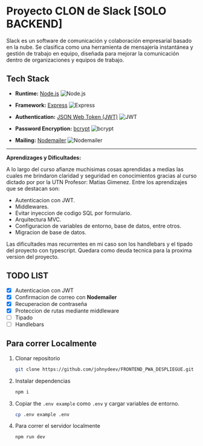 # Proyecto CLON de Slack [SOLO BACKEND]

Slack es un software de comunicación y colaboración empresarial basado en la nube. Se clasifica como una herramienta de mensajería instantánea y gestión de trabajo en equipo, diseñada para mejorar la comunicación dentro de organizaciones y equipos de trabajo.

## Tech Stack

- **Runtime:** [Node.js](https://nodejs.org/)  ![Node.js](https://img.shields.io/badge/-Node.js-green?style=flat-square&logo=node.js&logoColor=white)  

- **Framework:** [Express](https://expressjs.com/)  ![Express](https://img.shields.io/badge/-Express-black?style=flat-square&logo=express&logoColor=white)  

- **Authentication:** [JSON Web Token (JWT)](https://jwt.io/)  ![JWT](https://img.shields.io/badge/-JWT-blueviolet?style=flat-square&logo=jsonwebtokens&logoColor=white)

- **Password Encryption:** [bcrypt](https://github.com/kelektiv/node.bcrypt.js) ![bcrypt](https://img.shields.io/badge/-bcrypt-orange?style=flat-square&logo=keepassdx&logoColor=white)

- **Mailing:** [Nodemailer](https://nodemailer.com/) ![Nodemailer](https://img.shields.io/badge/-Nodemailer-yellow?style=flat-square&logo=mailgun&logoColor=white)

---

**Aprendizages y Dificultades:**

A lo largo del curso afianze muchisimas cosas aprendidas a medias las cuales me brindaron claridad y seguridad en conocimientos gracias al curso dictado por por la UTN Profesor: Matias Gimenez. 
Entre los aprendizajes que se destacan son:

- Autenticacion con JWT.
- Middlewares.
- Evitar inyeccion de codigo SQL por formulario.
- Arquitectura MVC.
- Configuracion de variables de entorno, base de datos, entre otros.
- Migracion de base de datos.

Las dificultades mas recurrentes en mi caso son los handlebars y el tipado del proyecto con typescript. Quedara como deuda tecnica para la proxima version del proyecto.

## TODO LIST

- [x] Autenticacion con JWT
- [x] Confirmacion de correo con **Nodemailer**
- [x] Recuperacion de contraseña
- [x] Proteccion de rutas mediante middleware 
- [ ] Tipado
- [ ] Handlebars

## Para correr Localmente

1. Clonar repositorio

   ```bash
   git clone https://github.com/johnydeev/FRONTEND_PWA_DESPLIEGUE.git
   ```

2. Instalar dependencias

   ```bash
   npm i
   ```

3. Copiar the `.env example` como `.env` y cargar variables de entorno.

   ```bash
   cp .env example .env
   ```

4. Para correr el servidor localmente

   ```bash
   npm run dev
   ```
